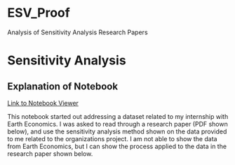 # ESV_Proof
Analysis of Sensitivity Analysis Research Papers

# Sensitivity Analysis

## Explanation of Notebook

<a href = "http://nbviewer.jupyter.org/github/aboomer07/ESV_Proof/blob/master/ESV_Proof.ipynb?flush_cache=True" target='_blank'>Link to Notebook Viewer</a>

This notebook started out addressing a dataset related to my internship with Earth Economics. I was asked to read through a research paper (PDF shown below), and use the sensitivity analysis method shown on the data provided to me related to the organizations project. I am not able to show the data from Earth Economics, but I can show the process applied to the data in the research paper shown below.
